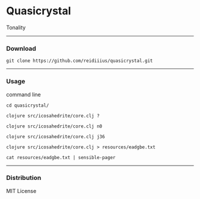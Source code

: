 # Quasicrystal
Tonality

---

### Download

    git clone https://github.com/reidiiius/quasicrystal.git

---

### Usage
command line

    cd quasicrystal/

    clojure src/icosahedrite/core.clj ?

    clojure src/icosahedrite/core.clj n0

    clojure src/icosahedrite/core.clj j36

    clojure src/icosahedrite/core.clj > resources/eadgbe.txt

    cat resources/eadgbe.txt | sensible-pager

---

### Distribution
MIT License

